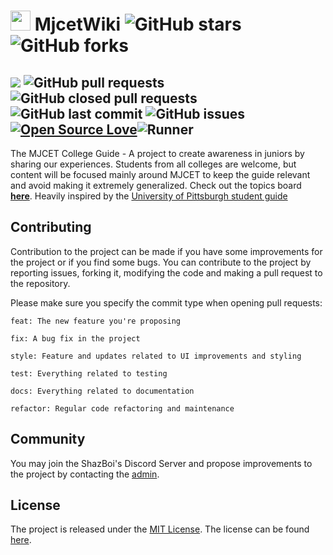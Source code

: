 # <img src="https://www.targetadmission.com/img/logos/2029220289.jpg?raw=true" width="32" height="32">  MjcetWiki ![GitHub stars](https://img.shields.io/github/stars/AbdulMalikDev/MjcetWiki?style=social)  ![GitHub forks](https://img.shields.io/github/forks/AbdulMalikDev/MjcetWiki?style=social)
[![](https://tokei.rs/b1/github/AbdulMalikDev/MjcetWiki?category=code)](https://github.com/AbdulMalikDev/MjcetWiki) ![GitHub pull requests](https://img.shields.io/github/issues-pr/AbdulMalikDev/MjcetWiki) ![GitHub closed pull requests](https://img.shields.io/github/issues-pr-closed/AbdulMalikDev/MjcetWiki) ![GitHub last commit](https://img.shields.io/github/last-commit/AbdulMalikDev/MjcetWiki)  ![GitHub issues](https://img.shields.io/github/issues-raw/AbdulMalikDev/MjcetWiki) [![Open Source Love](https://badges.frapsoft.com/os/v2/open-source.svg?v=103)](https://github.com/Thealphamerc/flutter_twitter_clone)![Runner](https://github.com/itspacchu/MjcetWiki/actions/workflows/runner.yaml/badge.svg)
---
The MJCET College Guide - A project to create awareness in juniors by sharing our experiences. Students from all colleges are welcome, but content will be focused mainly around MJCET to keep the guide relevant and avoid making it extremely generalized. Check out the topics board [**here**](https://github.com/AbdulMalikDev/MjcetWiki/projects/1). Heavily inspired by the [University of Pittsburgh student guide](https://pittcs.wiki/guides/)

## Contributing

Contribution to the project can be made if you have some improvements for the project or if you find some bugs.
You can contribute to the project by reporting issues, forking it, modifying the code and making a pull request to the repository.

Please make sure you specify the commit type when opening pull requests:

```
feat: The new feature you're proposing

fix: A bug fix in the project

style: Feature and updates related to UI improvements and styling

test: Everything related to testing

docs: Everything related to documentation

refactor: Regular code refactoring and maintenance
```

## Community

You may join the ShazBoi's Discord Server and propose improvements to the project by contacting the [admin](https://github.com/TheAwesomeShaz).

## License

The project is released under the [MIT License](http://www.opensource.org/licenses/mit-license.php). The license can be found [here](LICENSE).
